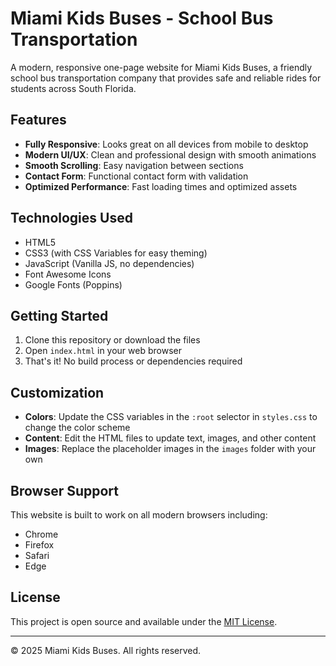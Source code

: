 # Miami Kids Buses - School Bus Transportation

A modern, responsive one-page website for Miami Kids Buses, a friendly school bus transportation company that provides safe and reliable rides for students across South Florida.

## Features

- **Fully Responsive**: Looks great on all devices from mobile to desktop
- **Modern UI/UX**: Clean and professional design with smooth animations
- **Smooth Scrolling**: Easy navigation between sections
- **Contact Form**: Functional contact form with validation
- **Optimized Performance**: Fast loading times and optimized assets

## Technologies Used

- HTML5
- CSS3 (with CSS Variables for easy theming)
- JavaScript (Vanilla JS, no dependencies)
- Font Awesome Icons
- Google Fonts (Poppins)

## Getting Started

1. Clone this repository or download the files
2. Open `index.html` in your web browser
3. That's it! No build process or dependencies required

## Customization

- **Colors**: Update the CSS variables in the `:root` selector in `styles.css` to change the color scheme
- **Content**: Edit the HTML files to update text, images, and other content
- **Images**: Replace the placeholder images in the `images` folder with your own

## Browser Support

This website is built to work on all modern browsers including:
- Chrome
- Firefox
- Safari
- Edge

## License

This project is open source and available under the [MIT License](LICENSE).

---

© 2025 Miami Kids Buses. All rights reserved.
